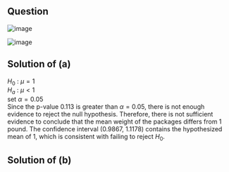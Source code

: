 ## Question

![image](https://github.com/user-attachments/assets/fa60da4b-43d3-469c-b0dc-2453defef8b2)

![image](https://github.com/user-attachments/assets/0b0c140b-cddb-4687-b24e-be2e5abf3bed)

## Solution of (a)
$H_0$ : $\mu = 1$  
$H_a$ : $\mu \lt 1$  
set $\alpha = 0.05$  
Since the p-value 0.113 is greater than $\alpha = 0.05$, there is not enough evidence to reject the null hypothesis.
Therefore, there is not sufficient evidence to conclude that the mean weight of the packages differs from 1 pound.
The confidence interval (0.9867, 1.1178) contains the hypothesized mean of 1, which is consistent with failing to reject $H_0$.

## Solution of (b)
